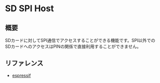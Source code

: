 # SD SPI Host

## 概要

SDカードに対してSPI通信でアクセスすることができる機能です。SPI以外でのSDカードへのアクセスはPINの関係で直接利用することができません。

## リファレンス
- [espressif](https://docs.espressif.com/projects/esp-idf/en/latest/api-reference/peripherals/sdspi_host.html)
